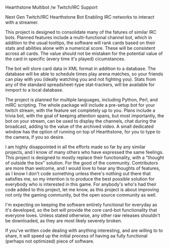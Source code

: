 Hearthstone Multibot /w Twitch/IRC Support

Next Gen Twitch/IRC Hearthstone Bot Enabling IRC networks to interact with a streamer.

This project is designed to consolidate many of the fatures of similar IRC bots. Planned features include a multi-functional channel bot, which in addition to the usual tooltips, the software will rank cards based on their stats and abilities alone with a numerical score. These will be consistent across all cards. The value should not be mistaken for the potential value of the card in specific (every time it's played) cicumstances.

The bot will store card data in XML format in addition to a database. The database will be able to schedule times play arena matches, so your friends can play with you (ideally watching you and not fighting you). Stats from any of the standard spreadsheet-type stat-trackers, will be available for inmport to a local database.

The project is planned for multiple languages, including Python, Perl, and mIRC scripting. The whole package will include a pre-setup bot for your twitch stream, with the feature set completely up to you. Plans include a trivia bot, with the goal of keeping attention spans, but most importantly, the bot on your stream, can be used to display the channels, chat during the broadcast, adding to the value of the archived video. A small dedicated window has the option of running on top of Hearthstone, for you to type to the camera, if you so desire.

I am highly disappointed in all the efforts made so far by any similar projects, and I know of many others who have expressed the same feelings. This project is designed to mostly replace their functionality, with a "thought of outside the box" solution. For the good of the community. Contributors are more than welcome, and I would love to hear any thoughts of features, as I know I don't code something unless there's nothing out there that satisfies me, so my intention is to produce the best possible solution for everybody who is interested in this game. For anybody's who's had their code added to this project, let me know, as this project is about improving not only the gaming community, but the open source community as well.

I'm expecting on keeping the software entirely functional for everyday as it's developed, so the bot will provide the core card-bot functionality that everyone loves. Unless stated otherwise, any other raw releases shouldn't be downloaded, as they are most likely severely broken.

If you've written code dealing with anything interesting, and are willing to to share, it will speed up the initial process of having aa fully functional (perhaps not optimized) piece of software.
